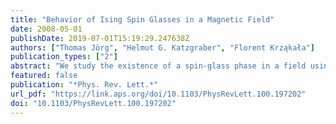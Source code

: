 ```yaml
---
title: "Behavior of Ising Spin Glasses in a Magnetic Field"
date: 2008-05-01
publishDate: 2019-07-01T15:19:29.247638Z
authors: ["Thomas Jörg", "Helmut G. Katzgraber", "Florent Krza̧kała"]
publication_types: ["2"]
abstract: "We study the existence of a spin-glass phase in a field using Monte Carlo simulations performed along a nontrivial path in the field-temperature plane that must cross any putative de Almeida–Thouless instability line. The method is first tested on the Ising spin glass on a Bethe lattice where the instability line separating the spin glass from the paramagnetic state is also computed analytically. While the instability line is reproduced by our simulations on the mean-field Bethe lattice, no such instability line can be found numerically for the short-range three-dimensional model."
featured: false
publication: "*Phys. Rev. Lett.*"
url_pdf: "https://link.aps.org/doi/10.1103/PhysRevLett.100.197202"
doi: "10.1103/PhysRevLett.100.197202"
---
```



